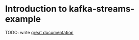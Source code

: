 # Introduction to kafka-streams-example

TODO: write [great documentation](http://jacobian.org/writing/what-to-write/)
